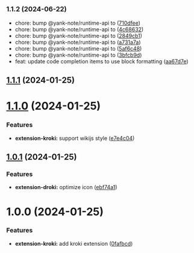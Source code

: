 ## <small>1.1.2 (2024-06-22)</small>

* chore: bump @yank-note/runtime-api to ([710dfee](https://github.com/purocean/yank-note-extension/commit/710dfee))
* chore: bump @yank-note/runtime-api to ([4c68632](https://github.com/purocean/yank-note-extension/commit/4c68632))
* chore: bump @yank-note/runtime-api to ([2849cb1](https://github.com/purocean/yank-note-extension/commit/2849cb1))
* chore: bump @yank-note/runtime-api to ([a731a7a](https://github.com/purocean/yank-note-extension/commit/a731a7a))
* chore: bump @yank-note/runtime-api to ([5af6c48](https://github.com/purocean/yank-note-extension/commit/5af6c48))
* chore: bump @yank-note/runtime-api to ([3bfcb9d](https://github.com/purocean/yank-note-extension/commit/3bfcb9d))
* feat: update code completion items to use block formatting ([aa67d7e](https://github.com/purocean/yank-note-extension/commit/aa67d7e))



## [1.1.1](https://github.com/purocean/yank-note-extension/compare/extension-kroki-1.1.0...extension-kroki-1.1.1) (2024-01-25)



# [1.1.0](https://github.com/purocean/yank-note-extension/compare/extension-kroki-1.0.1...extension-kroki-1.1.0) (2024-01-25)


### Features

* **extension-kroki:** support wikijs style ([e7e4c04](https://github.com/purocean/yank-note-extension/commit/e7e4c04066b4d7c4ad3a077bdd32ebd683bde34c))



## [1.0.1](https://github.com/purocean/yank-note-extension/compare/extension-kroki-1.0.0...extension-kroki-1.0.1) (2024-01-25)


### Features

* **extension-droki:** optimize icon ([ebf74a1](https://github.com/purocean/yank-note-extension/commit/ebf74a1616d993ec0e7e63c9db4a5cee680bc885))



# 1.0.0 (2024-01-25)


### Features

* **extension-kroki:** add kroki extension ([0fafbcd](https://github.com/purocean/yank-note-extension/commit/0fafbcd2fbbf0eb8668521de2bcdeb2c13654961))



